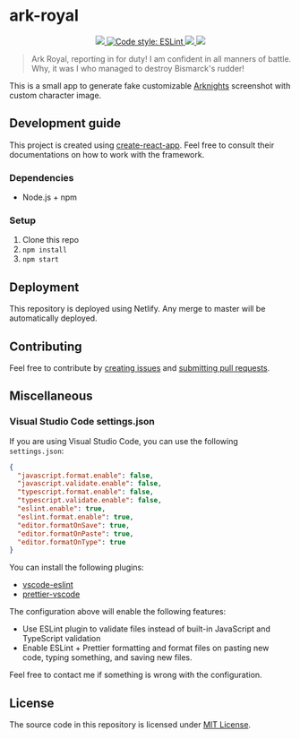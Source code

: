 # ark-royal

<p align="center">
  <a href="https://www.typescriptlang.org/">
    <img src="https://img.shields.io/npm/types/scrub-js.svg">
  </a>
  <a href="https://eslint.org/">
    <img alt="Code style: ESLint" src="https://img.shields.io/badge/code%20style-ESLint-blueviolet">
  </a>
  <a href="https://github.com/prettier/prettier">
    <img src="https://img.shields.io/badge/code_style-prettier-ff69b4.svg">
  </a>
  <a href="https://app.netlify.com/sites/ark-royal-eda91b7a/deploys">
    <img src="https://api.netlify.com/api/v1/badges/348bf517-d355-4560-b87b-373f38a6a75c/deploy-status">
  </a>
</p>

> Ark Royal, reporting in for duty! I am confident in all manners of battle. Why, it was I who managed to destroy Bismarck's rudder!

This is a small app to generate fake customizable [Arknights](https://www.arknights.global/) screenshot with custom character image.

## Development guide

This project is created using [create-react-app](https://create-react-app.dev/docs/getting-started). Feel free to consult their documentations on how to work with the framework.

### Dependencies

  - Node.js + npm

### Setup

  1. Clone this repo
  2. `npm install`
  3. `npm start`

## Deployment

This repository is deployed using Netlify. Any merge to master will be automatically deployed.

## Contributing

Feel free to contribute by [creating issues][issues] and [submitting pull requests][pulls].

## Miscellaneous

### Visual Studio Code settings.json

If you are using Visual Studio Code, you can use the following `settings.json`:

```json
{
  "javascript.format.enable": false,
  "javascript.validate.enable": false,
  "typescript.format.enable": false,
  "typescript.validate.enable": false,
  "eslint.enable": true,
  "eslint.format.enable": true,
  "editor.formatOnSave": true,
  "editor.formatOnPaste": true,
  "editor.formatOnType": true
}
```

You can install the following plugins:

- [vscode-eslint]
- [prettier-vscode]

The configuration above will enable the following features:

- Use ESLint plugin to validate files instead of built-in JavaScript and
  TypeScript validation
- Enable ESLint + Prettier formatting and format files on pasting new code,
  typing something, and saving new files.

Feel free to contact me if something is wrong with the configuration.

## License

The source code in this repository is licensed under [MIT License][license].

[issues]: https://github.com/tkesgar/ark-royal/issues
[license]: https://github.com/tkesgar/ark-royal/blob/master/LICENSE
[pulls]: https://github.com/tkesgar/ark-royal/pulls
[prettier-vscode]: https://marketplace.visualstudio.com/items?itemName=esbenp.prettier-vscode
[vscode-eslint]: https://marketplace.visualstudio.com/items?itemName=dbaeumer.vscode-eslint
